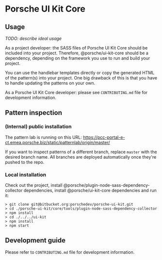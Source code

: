# Porsche UI Kit Core

## Usage

_TODO: describe ideal usage_

As a project developer: the SASS files of Porsche UI Kit Core should be included into your project. Therefore, @porsche/ui-kit-core should be a dependency, depending on the framework you use to run and build your project.

You can use the handlebar templates directly or copy the generated HTML of the pattern(s) into your project.  One big drawback of this is that you have to handle updating the patterns on your own.

As a Porsche UI Kit Core developer: please see `CONTRIBUTING.md` file for development information.

## Pattern inspection

### (Internal) public installation

The pattern lab is running on this URL: https://pcc-portal-e-ct.emea.porsche.biz/static/patternlab/origin/master/

If you want to inspect patterns of a different branch, replace `master` with the desired branch name.  All branches are deployed automatically once they're pushed to the repo.

### Local installation

Check out the project, install @porsche/plugin-node-sass-dependency-collector dependencies, install @porsche/ui-kit-core dependencies and run it:

```
> git clone git@bitbucket.org:porschedev/porsche-ui-kit.git
> cd ./porsche-ui-kit/core/tools/plugin-node-sass-dependency-collector
> npm install
> cd ./../../ui-kit
> npm install
> npm start
```

## Development guide

Please refer to `CONTRIBUTING.md` file for development information.

